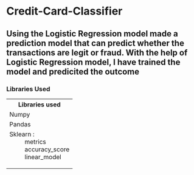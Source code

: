 # Credit-Card-Classifier

## Using the Logistic Regression model made a prediction model that can predict whether the transactions are legit or fraud. With the help of Logistic Regression model, I have trained the model and predicited the outcome

### **Libraries Used**

<table>
  <tr>
    <th>Libraries used </th>
  </tr>

  <tr>
    <td> Numpy </td>
  </tr>
    <tr>
    <td> Pandas</td>
  </tr>
    <tr>
    <td>
          <dl>
         <dt>Sklearn : </dt>
          <dd>metrics</dd>
          <dd>accuracy_score</dd>
          <dd>linear_model</dd>
</dl>
    </td>
  </tr>
</table>

